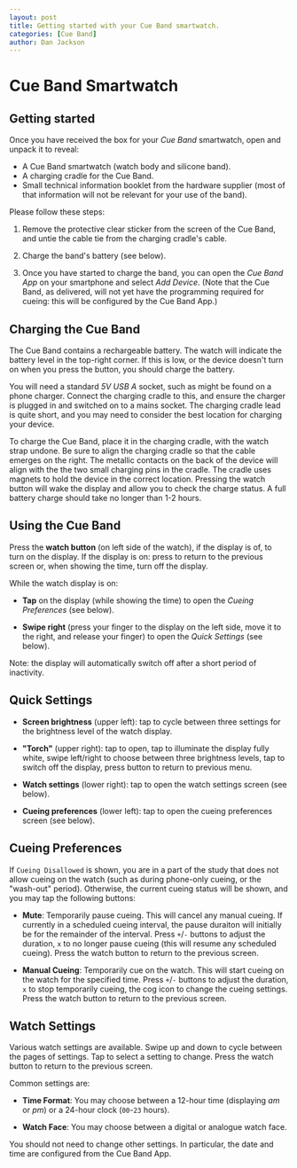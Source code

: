 ```yaml
---
layout: post
title: Getting started with your Cue Band smartwatch.
categories: [Cue Band]
author: Dan Jackson
---
```


# Cue Band Smartwatch

## Getting started

Once you have received the box for your *Cue Band* smartwatch, open and unpack it to reveal:

* A Cue Band smartwatch (watch body and silicone band).
* A charging cradle for the Cue Band.
* Small technical information booklet from the hardware supplier (most of that information will not be relevant for your use of the band).

Please follow these steps:

1. Remove the protective clear sticker from the screen of the Cue Band, and untie the cable tie from the charging cradle's cable.

2. Charge the band's battery (see below).  

3. Once you have started to charge the band, you can open the *Cue Band App* on your smartphone and select *Add Device*.  (Note that the Cue Band, as delivered, will not yet have the programming required for cueing: this will be configured by the Cue Band App.)


## Charging the Cue Band

The Cue Band contains a rechargeable battery.  The watch will indicate the battery level in the top-right corner.  If this is low, or the device doesn't turn on when you press the button, you should charge the battery.

You will need a standard *5V USB A* socket, such as might be found on a phone charger.  Connect the charging cradle to this, and ensure the charger is plugged in and switched on to a mains socket.  The charging cradle lead is quite short, and you may need to consider the best location for charging your device.  

To charge the Cue Band, place it in the charging cradle, with the watch strap undone.  Be sure to align the charging cradle so that the cable emerges on the right.  The metallic contacts on the back of the device will align with the the two small charging pins in the cradle.  The cradle uses magnets to hold the device in the correct location.  Pressing the watch button will wake the display and allow you to check the charge status.  A full battery charge should take no longer than 1-2 hours.


## Using the Cue Band

Press the **watch button** (on left side of the watch), if the display is of, to turn on the display.  If the display is on: press to return to the previous screen or, when showing the time, turn off the display.  

While the watch display is on:

* **Tap** on the display (while showing the time) to open the *Cueing Preferences* (see below).  

* **Swipe right** (press your finger to the display on the left side, move it to the right, and release your finger) to open the *Quick Settings* (see below).

Note: the display will automatically switch off after a short period of inactivity.


## Quick Settings

* **Screen brightness** (upper left): tap to cycle between three settings for the brightness level of the watch display.

* **"Torch"** (upper right): tap to open, tap to illuminate the display fully white, swipe left/right to choose between three brightness levels, tap to switch off the display, press button to return to previous menu.

* **Watch settings** (lower right): tap to open the watch settings screen (see below).

* **Cueing preferences** (lower left): tap to open the cueing preferences screen (see below).


## Cueing Preferences

If `Cueing Disallowed` is shown, you are in a part of the study that does not allow cueing on the watch (such as during phone-only cueing, or the "wash-out" period).  Otherwise, the current cueing status will be shown, and you may tap the following buttons:

* **Mute**: Temporarily pause cueing.  This will cancel any manual cueing.  If currently in a scheduled cueing interval, the pause duraiton will initially be for the remainder of the interval.  Press `+`/`-` buttons to adjust the duration, `x` to no longer pause cueing (this will resume any scheduled cueing).  Press the watch button to return to the previous screen.

* **Manual Cueing**: Temporarily cue on the watch.  This will start cueing on the watch for the specified time.  Press `+`/`-` buttons to adjust the duration, `x` to stop temporarily cueing, the cog icon to change the cueing settings.  Press the watch button to return to the previous screen.


## Watch Settings

Various watch settings are available.  Swipe up and down to cycle between the pages of settings.  Tap to select a setting to change.  Press the watch button to return to the previous screen.  

Common settings are:

* **Time Format**: You may choose between a 12-hour time (displaying *am* or *pm*) or a 24-hour clock (`00`-`23` hours).

* **Watch Face**: You may choose between a digital or analogue watch face.

You should not need to change other settings.  In particular, the date and time are configured from the Cue Band App.

